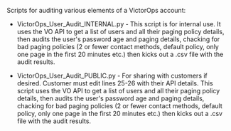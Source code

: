 Scripts for auditing various elements of a VictorOps account:

* VictorOps_User_Audit_INTERNAL.py - This script is for internal use.  It uses the VO API to get a list of users and all their paging policy details, then audits the user's password age and paging details, chacking for bad paging policies (2 or fewer contact methods, default policy, only one page in the first 20 minutes etc.) then kicks out a .csv file with the audit results.

* VictorOps_User_Audit_PUBLIC.py - For sharing with customers if desired.  Customer must edit lines 25-26 with their API details.  This script uses the VO API to get a list of users and all their paging policy details, then audits the user's password age and paging details, chacking for bad paging policies (2 or fewer contact methods, default policy, only one page in the first 20 minutes etc.) then kicks out a .csv file with the audit results.